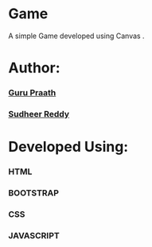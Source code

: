# Game
  A simple Game developed using Canvas .

# Author: 
  ### <a href="https://github.com/guruk05">Guru Praath</a>
  ### <a href="https://github.com/SudheerReddySingam">Sudheer Reddy</a>

# Developed Using:
  ### HTML
  ### BOOTSTRAP
  ### CSS 
  ### JAVASCRIPT

#
 

